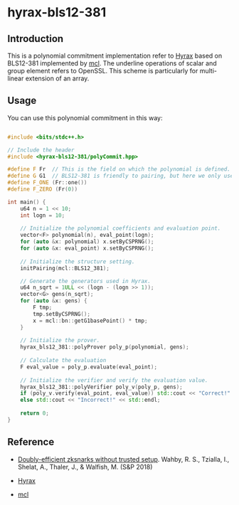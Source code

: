# hyrax-bls12-381

## Introduction
This is a polynomial commitment implementation refer to [Hyrax](https://eprint.iacr.org/2017/1132.pdf) based on BLS12-381 implemented by [mcl](https://github.com/herumi/mcl). The underline operations of scalar and group element refers to OpenSSL.
This scheme is particularly for multi-linear extension of an array.

## Usage
You can use this polynomial commitment in this way:
```C++

#include <bits/stdc++.h>

// Include the header
#include <hyrax-bls12-381/polyCommit.hpp>

#define F Fr  // This is the field on which the polynomial is defined.
#define G G1  // BLS12-381 is friendly to pairing, but here we only use G1.
#define F_ONE (Fr::one())
#define F_ZERO (Fr(0))

int main() {
    u64 n = 1 << 10;
    int logn = 10;
    
    // Initialize the polynomial coefficients and evaluation point.
    vector<F> polynomial(n), eval_point(logn);
    for (auto &x: polynomial) x.setByCSPRNG();
    for (auto &x: eval_point) x.setByCSPRNG();
    
    // Initialize the structure setting.
    initPairing(mcl::BLS12_381);

    // Generate the generators used in Hyrax.
    u64 n_sqrt = 1ULL << (logn - (logn >> 1));
    vector<G> gens(n_sqrt);
    for (auto &x: gens) {
        F tmp;
        tmp.setByCSPRNG();
        x = mcl::bn::getG1basePoint() * tmp;
    }
    
    // Initialize the prover.
    hyrax_bls12_381::polyProver poly_p(polynomial, gens);
    
    // Calculate the evaluation
    F eval_value = poly_p.evaluate(eval_point);
    
    // Initialize the verifier and verify the evaluation value.
    hyrax_bls12_381::polyVerifier poly_v(poly_p, gens);
    if (poly_v.verify(eval_point, eval_value)) std::cout << "Correct!" << std::endl;
    else std::cout << "Incorrect!" << std::endl;
    
    return 0;
}
```

## Reference
- [Doubly-efficient zksnarks without trusted setup](https://doi.org/10.1109/SP.2018.00060). Wahby, R. S., Tzialla, I., Shelat, A., Thaler, J., & Walfish, M. (S&P 2018)

- [Hyrax](https://github.com/hyraxZK/hyraxZK.git)

- [mcl](https://github.com/herumi/mcl)
